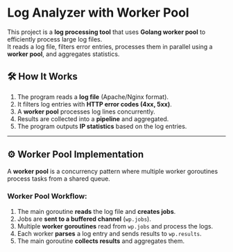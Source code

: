 # Log Analyzer with Worker Pool

This project is a **log processing tool** that uses **Golang worker pool** to efficiently process large log files.  
It reads a log file, filters error entries, processes them in parallel using a **worker pool**, and aggregates statistics.

## 🛠 How It Works
1. The program reads a **log file** (Apache/Nginx format).
2. It filters log entries with **HTTP error codes (4xx, 5xx)**.
3. A **worker pool** processes log lines concurrently.
4. Results are collected into a **pipeline** and aggregated.
5. The program outputs **IP statistics** based on the log entries.

---

## ⚙️ Worker Pool Implementation
A **worker pool** is a concurrency pattern where multiple worker goroutines process tasks from a shared queue.

### **Worker Pool Workflow:**
1. The main goroutine **reads** the log file and **creates jobs**.
2. Jobs are **sent to a buffered channel** (`wp.jobs`).
3. Multiple **worker goroutines** read from `wp.jobs` and process the logs.
4. Each worker **parses** a log entry and sends results to `wp.results`.
5. The main goroutine **collects results** and aggregates them.